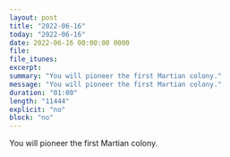 ```yaml
---
layout: post
title: "2022-06-16"
today: "2022-06-16"
date: 2022-06-16 00:00:00 0000
file:
file_itunes:
excerpt:
summary: "You will pioneer the first Martian colony."
message: "You will pioneer the first Martian colony."
duration: "01:00"
length: "11444"
explicit: "no"
block: "no"
---
```

You will pioneer the first Martian colony.

